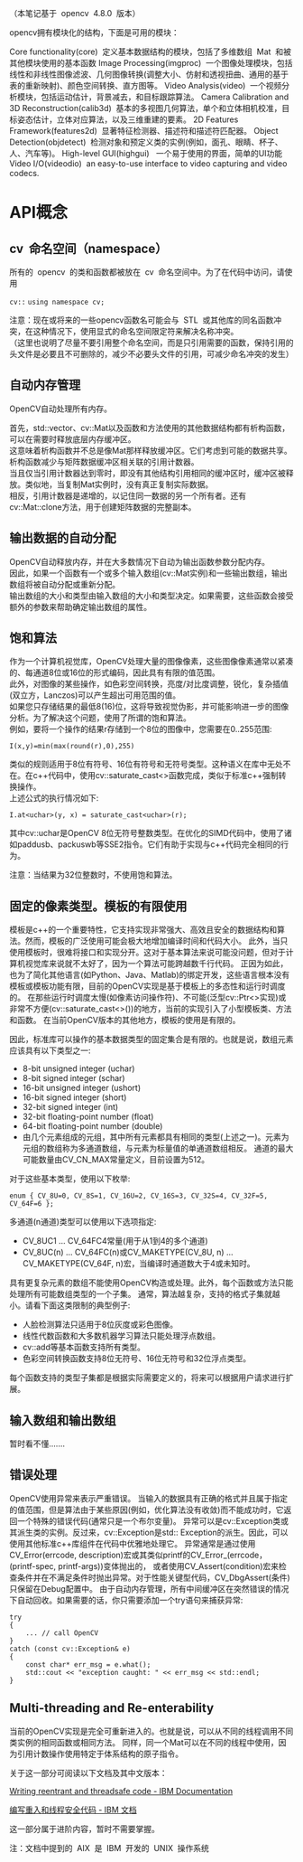 （本笔记基于  opencv  4.8.0  版本）


opencv拥有模块化的结构，下面是可用的模块：

Core functionality(core)  定义基本数据结构的模块，包括了多维数组  Mat  和被其他模块使用的基本函数
Image Processing(imgproc)  一个图像处理模块，包括线性和非线性图像滤波、几何图像转换(调整大小、仿射和透视扭曲、通用的基于表的重新映射)、颜色空间转换、直方图等。
Video Analysis(video)  一个视频分析模块，包括运动估计，背景减去，和目标跟踪算法。
Camera Calibration and 3D Reconstruction(calib3d)  基本的多视图几何算法，单个和立体相机校准，目标姿态估计，立体对应算法，以及三维重建的要素。
2D Features Framework(features2d)  显著特征检测器、描述符和描述符匹配器。
Object Detection(objdetect)  检测对象和预定义类的实例(例如，面孔、眼睛、杯子、人、汽车等)。
High-level GUI(highgui)   一个易于使用的界面，简单的UI功能
Video I/O(videodio)  an easy-to-use interface to video capturing and video codecs.


# API概念
## cv  命名空间（namespace）

所有的  opencv  的类和函数都被放在  cv  命名空间中。为了在代码中访问，请使用

`cv::`
`using namespace cv;`

注意：现在或将来的一些opencv函数名可能会与  STL  或其他库的同名函数冲突，在这种情况下，使用显式的命名空间限定符来解决名称冲突。  
（这里也说明了尽量不要引用整个命名空间，而是只引用需要的函数，保持引用的头文件是必要且不可删除的，减少不必要头文件的引用，可减少命名冲突的发生）

## 自动内存管理

OpenCV自动处理所有内存。

首先，std::vector、cv::Mat以及函数和方法使用的其他数据结构都有析构函数，可以在需要时释放底层内存缓冲区。  
这意味着析构函数并不总是像Mat那样释放缓冲区。它们考虑到可能的数据共享。析构函数减少与矩阵数据缓冲区相关联的引用计数器。  
当且仅当引用计数器达到零时，即没有其他结构引用相同的缓冲区时，缓冲区被释放。类似地，当复制Mat实例时，没有真正复制实际数据。  
相反，引用计数器是递增的，以记住同一数据的另一个所有者。还有cv::Mat::clone方法，用于创建矩阵数据的完整副本。

## 输出数据的自动分配

OpenCV自动释放内存，并在大多数情况下自动为输出函数参数分配内存。  
因此，如果一个函数有一个或多个输入数组(cv::Mat实例)和一些输出数组，输出数组将被自动分配或重新分配。  
输出数组的大小和类型由输入数组的大小和类型决定。如果需要，这些函数会接受额外的参数来帮助确定输出数组的属性。

## 饱和算法

作为一个计算机视觉库，OpenCV处理大量的图像像素，这些图像像素通常以紧凑的、每通道8位或16位的形式编码，因此具有有限的值范围。  
此外，对图像的某些操作，如色彩空间转换，亮度/对比度调整，锐化，复杂插值(双立方，Lanczos)可以产生超出可用范围的值。  
如果您只存储结果的最低8(16)位，这将导致视觉伪影，并可能影响进一步的图像分析。为了解决这个问题，使用了所谓的饱和算法。  
例如，要将一个操作的结果r存储到一个8位的图像中，您需要在0..255范围:

`I(x,y)=min(max(round(r),0),255)`

类似的规则适用于8位有符号、16位有符号和无符号类型。这种语义在库中无处不在。在c++代码中，使用cv::saturate_cast<>函数完成，类似于标准c++强制转换操作。  
上述公式的执行情况如下:

`I.at<uchar>(y, x) = saturate_cast<uchar>(r);`

其中cv::uchar是OpenCV 8位无符号整数类型。在优化的SIMD代码中，使用了诸如paddusb、packuswb等SSE2指令。它们有助于实现与c++代码完全相同的行为。

注意：当结果为32位整数时，不使用饱和算法。


## 固定的像素类型。模板的有限使用

模板是c++的一个重要特性，它支持实现非常强大、高效且安全的数据结构和算法。然而，模板的广泛使用可能会极大地增加编译时间和代码大小。
此外，当只使用模板时，很难将接口和实现分开。这对于基本算法来说可能没问题，但对于计算机视觉库来说就不太好了，因为一个算法可能跨越数千行代码。
正因为如此，也为了简化其他语言(如Python、Java、Matlab)的绑定开发，这些语言根本没有模板或模板功能有限，目前的OpenCV实现是基于模板上的多态性和运行时调度的。
在那些运行时调度太慢(如像素访问操作符)、不可能(泛型cv::Ptr<>实现)或非常不方便(cv::saturate_cast<>())的地方，当前的实现引入了小型模板类、方法和函数。
在当前OpenCV版本的其他地方，模板的使用是有限的。

因此，标准库可以操作的基本数据类型的固定集合是有限的。也就是说，数组元素应该具有以下类型之一:

* 8-bit unsigned integer (uchar)
* 8-bit signed integer (schar)
* 16-bit unsigned integer (ushort)
* 16-bit signed integer (short)
* 32-bit signed integer (int)
* 32-bit floating-point number (float)
* 64-bit floating-point number (double)
* 由几个元素组成的元组，其中所有元素都具有相同的类型(上述之一)。元素为元组的数组称为多通道数组，与元素为标量值的单通道数组相反。
  通道的最大可能数量由CV_CN_MAX常量定义，目前设置为512。

对于这些基本类型，使用以下枚举:

`enum { CV_8U=0, CV_8S=1, CV_16U=2, CV_16S=3, CV_32S=4, CV_32F=5, CV_64F=6 };`

多通道(n通道)类型可以使用以下选项指定:

* CV_8UC1 ... CV_64FC4常量(用于从1到4的多个通道)
* CV_8UC(n) ... CV_64FC(n)或CV_MAKETYPE(CV_8U, n) ... CV_MAKETYPE(CV_64F, n)宏，当编译时通道数大于4或未知时。

具有更复杂元素的数组不能使用OpenCV构造或处理。此外，每个函数或方法只能处理所有可能数组类型的一个子集。
通常，算法越复杂，支持的格式子集就越小。请看下面这类限制的典型例子:

* 人脸检测算法只适用于8位灰度或彩色图像。
* 线性代数函数和大多数机器学习算法只能处理浮点数组。
* cv::add等基本函数支持所有类型。
* 色彩空间转换函数支持8位无符号、16位无符号和32位浮点类型。

每个函数支持的类型子集都是根据实际需要定义的，将来可以根据用户请求进行扩展。


## 输入数组和输出数组

暂时看不懂.......


## 错误处理

OpenCV使用异常来表示严重错误。
当输入的数据具有正确的格式并且属于指定的值范围，但是算法由于某些原因(例如，优化算法没有收敛)而不能成功时，它返回一个特殊的错误代码(通常只是一个布尔变量)。
异常可以是cv::Exception类或其派生类的实例。反过来，cv::Exception是std:: Exception的派生。因此，可以使用其他标准c++库组件在代码中优雅地处理它。
异常通常是通过使用CV_Error(errcode, description)宏或其类似printf的CV_Error_(errcode， (printf-spec, printf-args))变体抛出的，
或者使用CV_Assert(condition)宏来检查条件并在不满足条件时抛出异常。对于性能关键型代码，CV_DbgAssert(条件)只保留在Debug配置中。
由于自动内存管理，所有中间缓冲区在突然错误的情况下自动回收。如果需要的话，你只需要添加一个try语句来捕获异常:

	try
	{
 		... // call OpenCV
	}
	catch (const cv::Exception& e)
	{
 		const char* err_msg = e.what();
 		std::cout << "exception caught: " << err_msg << std::endl;
	}


## Multi-threading and Re-enterability

当前的OpenCV实现是完全可重新进入的。也就是说，可以从不同的线程调用不同类实例的相同函数或相同方法。
同样，同一个Mat可以在不同的线程中使用，因为引用计数操作使用特定于体系结构的原子指令。

关于这一部分可阅读以下文档及其中文版本：

[Writing reentrant and threadsafe code - IBM Documentation](https://www.ibm.com/docs/en/aix/7.3?topic=programming-writing-reentrant-threadsafe-code)

[编写重入和线程安全代码 - IBM 文档](https://www.ibm.com/docs/zh/aix/7.3?topic=programming-writing-reentrant-threadsafe-code)

这一部分属于进阶内容，暂时不需要掌握。

注：文档中提到的  AIX  是  IBM  开发的  UNIX  操作系统

